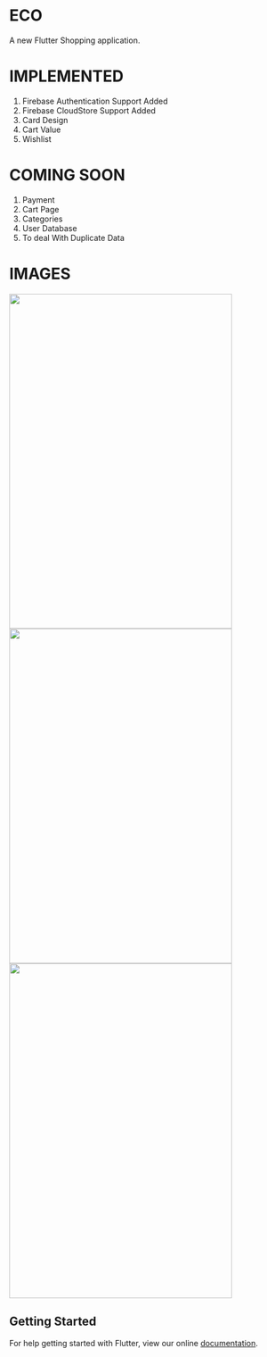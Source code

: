 # ECO

A new Flutter Shopping application.

# IMPLEMENTED

1. Firebase Authentication Support Added
2. Firebase CloudStore Support Added
3. Card Design
4. Cart Value
5. Wishlist

# COMING SOON

1. Payment 
2. Cart Page 
3. Categories
4. User Database
5. To deal With Duplicate Data

# IMAGES

<img src = "images/ezgif.com-video-to-gif (1).gif" width = "400" height = "600"/>

<img src = "images/Screenshot_20180921-134102.jpg" width = "400" height = "600"/>

<img src = "images/Screenshot_20180921-134016.jpg" width = "400" height = "600"/>

## Getting Started

For help getting started with Flutter, view our online
[documentation](https://flutter.io/).
